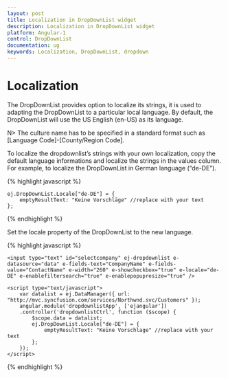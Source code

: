 ```yaml
---
layout: post
title: Localization in DropDownList widget
description: Localization in DropDownList widget
platform: Angular-1
control: DropDownList
documentation: ug
keywords: Localization, DropDownList, dropdown
---
```

# Localization

The DropDownList provides option to localize its strings, it is used to adapting the DropDownList to a particular local language. By default, the DropDownList will use the US English (en-US) as its language.

N> The culture name has to be specified in a standard format such as [Language Code]-[County/Region Code].

To localize the dropdownlist’s strings with your own localization, copy the default language informations and localize the strings in the values column. For example, to localize the DropDownList in German language (“de-DE”).

{% highlight javascript %}

    ej.DropDownList.Locale["de-DE"] = {
        emptyResultText: "Keine Vorschläge" //replace with your text  
    };
    
{% endhighlight %}

Set the locale property of the DropDownList to the new language.

{% highlight javascript %}

    <input type="text" id="selectcompany" ej-dropdownlist e-datasource="data" e-fields-text="CompanyName" e-fields-value="ContactName" e-width="260" e-showcheckbox="true" e-locale="de-DE" e-enablefiltersearch="true" e-enablepopupresize="true" />

    <script type="text/javascript">
        var datalist = ej.DataManager({ url: "http://mvc.syncfusion.com/services/Northwnd.svc/Customers" });
        angular.module('dropdownlistApp', ['ejangular'])
        .controller('dropdownlistCtrl', function ($scope) {
            $scope.data = datalist;
            ej.DropDownList.Locale["de-DE"] = {
                emptyResultText: "Keine Vorschlage" //replace with your text  
            };
        });
    </script>
    
{% endhighlight %}